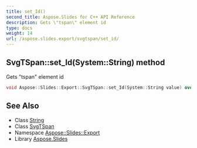 ```yaml
---
title: set_Id()
second_title: Aspose.Slides for C++ API Reference
description: Gets \"tspan\" element id
type: docs
weight: 14
url: /aspose.slides.export/svgtspan/set_id/
---
```

## SvgTSpan::set_Id(System::String) method


Gets \"tspan\" element id

```cpp
void Aspose::Slides::Export::SvgTSpan::set_Id(System::String value) override
```

## See Also

* Class [String](../../../system/string/)
* Class [SvgTSpan](../)
* Namespace [Aspose::Slides::Export](../../)
* Library [Aspose.Slides](../../../)